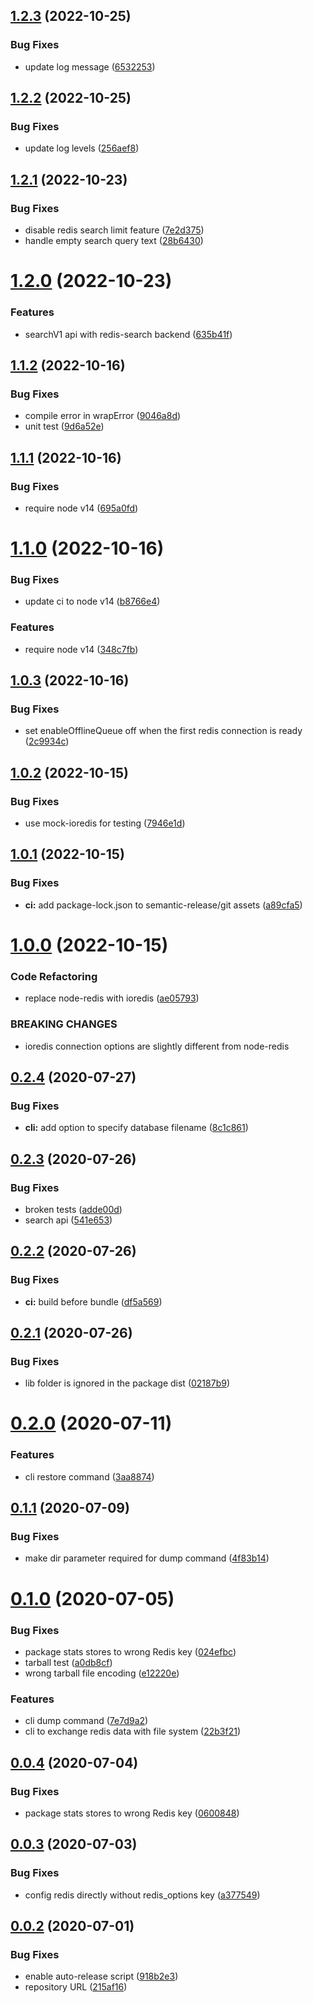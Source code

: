 ## [1.2.3](https://github.com/openupm/verdaccio-redis-storage/compare/1.2.2...1.2.3) (2022-10-25)


### Bug Fixes

* update log message ([6532253](https://github.com/openupm/verdaccio-redis-storage/commit/6532253b4d31b5fd25d6a46652a16ff364f24b3e))

## [1.2.2](https://github.com/openupm/verdaccio-redis-storage/compare/1.2.1...1.2.2) (2022-10-25)


### Bug Fixes

* update log levels ([256aef8](https://github.com/openupm/verdaccio-redis-storage/commit/256aef883bacda2a1b9fe0982d19842d10db3051))

## [1.2.1](https://github.com/openupm/verdaccio-redis-storage/compare/1.2.0...1.2.1) (2022-10-23)


### Bug Fixes

* disable redis search limit feature ([7e2d375](https://github.com/openupm/verdaccio-redis-storage/commit/7e2d3751d951ac1d06889b73afdd1d2a0629e132))
* handle empty search query text ([28b6430](https://github.com/openupm/verdaccio-redis-storage/commit/28b643073be25c6519a5591993b48fc64e3103e3))

# [1.2.0](https://github.com/openupm/verdaccio-redis-storage/compare/1.1.2...1.2.0) (2022-10-23)


### Features

* searchV1 api with redis-search backend ([635b41f](https://github.com/openupm/verdaccio-redis-storage/commit/635b41fcfa258111b1f3e98527f9e9188c92d823))

## [1.1.2](https://github.com/openupm/verdaccio-redis-storage/compare/1.1.1...1.1.2) (2022-10-16)


### Bug Fixes

* compile error in wrapError ([9046a8d](https://github.com/openupm/verdaccio-redis-storage/commit/9046a8db7706db25f09ee428fec3ee09b6b2aafa))
* unit test ([9d6a52e](https://github.com/openupm/verdaccio-redis-storage/commit/9d6a52e46bc33402e1624700fa0b85cbe0b4acdc))

## [1.1.1](https://github.com/openupm/verdaccio-redis-storage/compare/1.1.0...1.1.1) (2022-10-16)


### Bug Fixes

* require node v14 ([695a0fd](https://github.com/openupm/verdaccio-redis-storage/commit/695a0fd1ff02850c74fd97f039f1414cb994cd4e))

# [1.1.0](https://github.com/openupm/verdaccio-redis-storage/compare/1.0.3...1.1.0) (2022-10-16)


### Bug Fixes

* update ci to node v14 ([b8766e4](https://github.com/openupm/verdaccio-redis-storage/commit/b8766e460377fe7ca0fe19ef51ecded4fd2b4db0))


### Features

* require node v14 ([348c7fb](https://github.com/openupm/verdaccio-redis-storage/commit/348c7fb5eb8c1d228f28436561329788a3cff2d7))

## [1.0.3](https://github.com/openupm/verdaccio-redis-storage/compare/1.0.2...1.0.3) (2022-10-16)


### Bug Fixes

* set enableOfflineQueue off when the first redis connection is ready ([2c9934c](https://github.com/openupm/verdaccio-redis-storage/commit/2c9934c59315f78071c5b4fd0750fb9d0e9d28b6))

## [1.0.2](https://github.com/openupm/verdaccio-redis-storage/compare/1.0.1...1.0.2) (2022-10-15)


### Bug Fixes

* use mock-ioredis for testing ([7946e1d](https://github.com/openupm/verdaccio-redis-storage/commit/7946e1d22edc08b2c147cc6828568c44b7f40882))

## [1.0.1](https://github.com/openupm/verdaccio-redis-storage/compare/1.0.0...1.0.1) (2022-10-15)


### Bug Fixes

* **ci:** add package-lock.json to semantic-release/git assets ([a89cfa5](https://github.com/openupm/verdaccio-redis-storage/commit/a89cfa598ce9703651c58b7418322dfc2d3d2390))

# [1.0.0](https://github.com/openupm/verdaccio-redis-storage/compare/0.2.4...1.0.0) (2022-10-15)


### Code Refactoring

* replace node-redis with ioredis ([ae05793](https://github.com/openupm/verdaccio-redis-storage/commit/ae0579304b4f09c7a2762aebffd9d1089ae49fb9))


### BREAKING CHANGES

* ioredis connection options are slightly different from node-redis

## [0.2.4](https://github.com/openupm/verdaccio-redis-storage/compare/0.2.3...0.2.4) (2020-07-27)


### Bug Fixes

* **cli:** add option to specify database filename ([8c1c861](https://github.com/openupm/verdaccio-redis-storage/commit/8c1c861169680f1ca26d1d3efc506acfa62f5852))

## [0.2.3](https://github.com/openupm/verdaccio-redis-storage/compare/0.2.2...0.2.3) (2020-07-26)


### Bug Fixes

* broken tests ([adde00d](https://github.com/openupm/verdaccio-redis-storage/commit/adde00d177d90f06e507424c3af15dffab0fc546))
* search api ([541e653](https://github.com/openupm/verdaccio-redis-storage/commit/541e6534ccac7611650d679d9354efda604c0130))

## [0.2.2](https://github.com/openupm/verdaccio-redis-storage/compare/0.2.1...0.2.2) (2020-07-26)


### Bug Fixes

* **ci:** build before bundle ([df5a569](https://github.com/openupm/verdaccio-redis-storage/commit/df5a569c2f77fb5c2d3bf0a6c16a31000b9b2966))

## [0.2.1](https://github.com/openupm/verdaccio-redis-storage/compare/0.2.0...0.2.1) (2020-07-26)


### Bug Fixes

* lib folder is ignored in the package dist ([02187b9](https://github.com/openupm/verdaccio-redis-storage/commit/02187b9a3f6543e0550532c2aa96dca94ca39b8d))

# [0.2.0](https://github.com/openupm/verdaccio-redis-storage/compare/0.1.1...0.2.0) (2020-07-11)


### Features

* cli restore command ([3aa8874](https://github.com/openupm/verdaccio-redis-storage/commit/3aa8874873a8481e0b17ede4b4714c56829fdb91))

## [0.1.1](https://github.com/openupm/verdaccio-redis-storage/compare/0.1.0...0.1.1) (2020-07-09)


### Bug Fixes

* make dir parameter required for dump command ([4f83b14](https://github.com/openupm/verdaccio-redis-storage/commit/4f83b1484ca6d5fd24e76a2c34009883163bea7f))

# [0.1.0](https://github.com/openupm/verdaccio-redis-storage/compare/0.0.4...0.1.0) (2020-07-05)


### Bug Fixes

* package stats stores to wrong Redis key ([024efbc](https://github.com/openupm/verdaccio-redis-storage/commit/024efbc5cd325c42f69621300761335273c25cd9))
* tarball test ([a0db8cf](https://github.com/openupm/verdaccio-redis-storage/commit/a0db8cfdc727f050d49ccabbbd2b4df06d37208d))
* wrong tarball file encoding ([e12220e](https://github.com/openupm/verdaccio-redis-storage/commit/e12220e76c9446cbfae1727e6706f1d334b9f16b))


### Features

* cli dump command ([7e7d9a2](https://github.com/openupm/verdaccio-redis-storage/commit/7e7d9a2db637a8f603f57571f6f57612d16e8da6))
* cli to exchange redis data with file system ([22b3f21](https://github.com/openupm/verdaccio-redis-storage/commit/22b3f21f82d37a63ebe184895c202f03973ef758))

## [0.0.4](https://github.com/openupm/verdaccio-redis-storage/compare/0.0.3...0.0.4) (2020-07-04)


### Bug Fixes

* package stats stores to wrong Redis key ([0600848](https://github.com/openupm/verdaccio-redis-storage/commit/06008480e1194f272bf4b9805e16bf626ff4edb7))

## [0.0.3](https://github.com/openupm/verdaccio-redis-storage/compare/0.0.2...0.0.3) (2020-07-03)


### Bug Fixes

* config redis directly without redis_options key ([a377549](https://github.com/openupm/verdaccio-redis-storage/commit/a37754987b1e0c8ce257ede606075dc987fef45c))

## [0.0.2](https://github.com/openupm/verdaccio-redis-storage/compare/0.0.1...0.0.2) (2020-07-01)


### Bug Fixes

* enable auto-release script ([918b2e3](https://github.com/openupm/verdaccio-redis-storage/commit/918b2e39c8f5415aa6d8802b61df7c525e256c7a))
* repository URL ([215af16](https://github.com/openupm/verdaccio-redis-storage/commit/215af169d60fd894106f3ae6e7c085c87bb9eb12))
